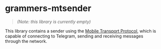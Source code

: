 # grammers-mtsender

> *(Note: this library is currently empty)*

This library contains a sender using the [Mobile Transport Protocol],
which is capable of connecting to Telegram, sending and receiving messages
through the network.

[Mobile Transport Protocol]: https://core.telegram.org/mtproto
